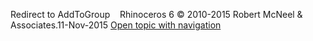 ---
---

Redirect to AddToGroup&#160;
&#160;
Rhinoceros 6 © 2010-2015 Robert McNeel &amp; Associates.11-Nov-2015
 [Open topic with navigation](addtogroup.html) 

